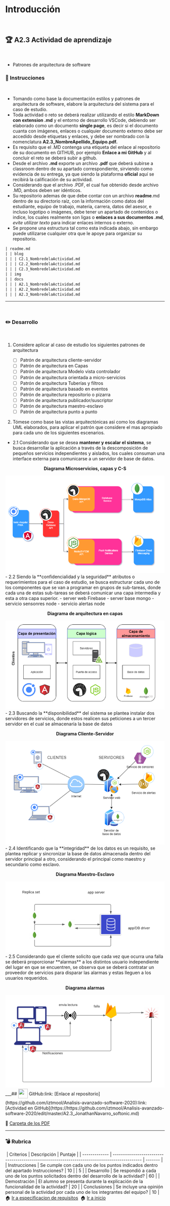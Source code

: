 # Introducción
​
## :trophy: A2.3 Actividad de aprendizaje
​
- Patrones de arquitectura de software
​
### :blue_book: Instrucciones
​
 - Tomando como base la documentación estilos y patrones de arquitectura de software, elabore la arquitectura del sistema para el caso de estudio.
 - Toda actividad o reto se deberá realizar utilizando el estilo **MarkDown con extension .md** y el entorno de desarrollo VSCode, debiendo ser elaborado como un documento **single page**, es decir si el documento cuanta con imágenes, enlaces o cualquier documento externo debe ser accedido desde etiquetas y enlaces, y debe ser nombrado con la nomenclatura **A2.3_NombreApellido_Equipo.pdf.**
- Es requisito que el .MD contenga una etiqueta del enlace al repositorio de su documento en GITHUB, por ejemplo **Enlace a mi GitHub** y al concluir el reto se deberá subir a github.
- Desde el archivo **.md** exporte un archivo **.pdf** que deberá subirse a classroom dentro de su apartado correspondiente, sirviendo como evidencia de su entrega, ya que siendo la plataforma **oficial** aquí se recibirá la calificación de su actividad.
- Considerando que el archivo .PDF, el cual fue obtenido desde archivo .MD, ambos deben ser idénticos.
- Su repositorio ademas de que debe contar con un archivo **readme**.md dentro de su directorio raíz, con la información como datos del estudiante, equipo de trabajo, materia, carrera, datos del asesor, e incluso logotipo o imágenes, debe tener un apartado de contenidos o indice, los cuales realmente son ligas o **enlaces a sus documentos .md**, _evite utilizar texto_ para indicar enlaces internos o externo.
- Se propone una estructura tal como esta indicada abajo, sin embargo puede utilizarse cualquier otra que le apoye para organizar su repositorio.
​
``` 
| readme.md
| | blog
| | | C2.1_NombredelaActividad.md
| | | C2.2_NombredelaActividad.md
| | | C2.3_NombredelaActividad.md
| | img
| | docs
| | | A2.1_NombredelaActividad.md
| | | A2.2_NombredelaActividad.md
| | | A2.3_NombredelaActividad.md
```
___
​
### :pencil2: Desarrollo
​
1. Considere aplicar al caso de estudio los siguientes patrones de arquitectura
   
   - [ ] Patrón de arquitectura cliente-servidor
   - [ ] Patrón de arquitectura en Capas
   - [ ] Patrón de arquitectura Modelo vista controlador
   - [ ] Patrón de arquitectura orientada a micro-servicios
   - [ ] Patrón de arquitectura Tuberías y filtros
   - [ ] Patrón de arquitectura basado en eventos
   - [ ] Patrón de arquitectura repositorio o pizarra
   - [ ] Patrón de arquitectura publicador/suscriptor
   - [ ] Patrón de arquitectura maestro-esclavo
   - [ ] Patrón de arquitectura punto a punto
​
2. Tómese como base las vistas arquitectónicas asi como los diagramas UML elaborados, para aplicar el patrón que considere el mas apropiado para cada uno de los siguientes escenarios.
   
- 2.1 Considerando que se desea **mantener y escalar el sistema**, se busca desarrollar la aplicación a través de la descomposición de pequeños servicios independientes y aislados, los cuales consuman una interface externa para comunicarse a un servidor de base de datos.
​
<div align="center">
      <p> 
         <strong>Diagrama Microservicios, capas y C-S</strong>
      </p>
      <img src="https://raw.githubusercontent.com/iztmool/Analisis-avanzado-software-2020/master/Mantener%20y%20escalar%20el%20sistema.png">
   </div>
​
- 2.2 Siendo la **confidencialidad y la seguridad** atributos o requerimientos para el caso de estudio, se busca estructurar cada uno de los componentes que se van a programar en grupos de sub-tareas, donde cada una de estas sub-tareas se deberá comunicar una capa intermedia y esta a otra capa superior.
- server web Firebase
- server base mongo
- servicio sensonres node
- servicio alertas node
​
<div align="center">
      <p> 
         <strong>Diagrama de arquitectura en capas</strong>
      </p>
      <img src="https://raw.githubusercontent.com/iztmool/Analisis-avanzado-software-2020/master/mapa%20mental%20capas.png">
   </div>
​
- 2.3 Buscando la **disponibilidad** del sistema se plantea instalar dos servidores de servicios, donde estos realicen sus peticiones a un tercer servidor en el cual se almacenaría la base de datos
​
  <div align="center">
      <p> 
         <strong>Diagrama Cliente-Servidor</strong>
      </p>
      <img src="https://raw.githubusercontent.com/iztmool/Analisis-avanzado-software-2020/master/mapa%20mental%20cliente%20servidor.png">
   </div>
​
- 2.4 Identificando que la **integridad** de los datos es un requisito,  se plantea replicar y sincronizar la base de datos almacenada dentro del servidor principal a otro, considerando el principal como maestro y secundario como esclavo.
​
 <div align="center">
      <p> 
         <strong>Diagrama Maestro-Esclavo</strong>
      </p>
      <img src="https://raw.githubusercontent.com/iztmool/Analisis-avanzado-software-2020/master/mapa%20mental%202.4.png">
   </div>
​
- 2.5 Considerando que el cliente solicito que cada vez que ocurra una falla se deberá proporcionar **alarmas** a los distintos usuario independiente del lugar en que se encuentren, se observa que se deberá contratar un proveedor de servicios para disparar las alarmas y estas lleguen a los usuarios requeridos.
​
 <div align="center">
      <p> 
         <strong>Diagrama alarmas</strong>
      </p>
      <img src="https://raw.githubusercontent.com/iztmool/Analisis-avanzado-software-2020/master/mapa%20mental%202.5.png">
   </div>
​
​
​
___   
​
## <img  style="vertical-align: middle; margin-bottom: 5px;" src="https://www.iconfinder.com/data/icons/octicons/1024/mark-github-512.png" width="30" height="30"/> GitHub
​
​
:link: [Enlace al repositorio](https://github.com/iztmool/Analisis-avanzado-software-2020)
​
:link: [Actividad en GitHub](https://https://github.com/iztmool/Analisis-avanzado-software-2020/edit/master/A2.3_JonathanNavarro_softonic.md)
   
:link: [Carpeta de los PDF](https://github.com/FILL16Z/Analisis-Avanzado-de-Software/tree/master/pdf) 
___
### :bomb: Rubrica
​
| Criterios     | Descripción                                                                                  | Puntaje |
| ------------- | -------------------------------------------------------------------------------------------- | ------- |
| Instrucciones | Se cumple con cada uno de los puntos indicados dentro del apartado Instrucciones?            | 10      |  | 5 |
| Desarrollo    | Se respondió a cada uno de los puntos solicitados dentro del desarrollo de la actividad?     | 60      |
| Demostración  | El alumno se presenta durante la explicación de la funcionalidad de la actividad?            | 20      |
| Conclusiones  | Se incluye una opinión personal de la actividad  por cada uno de los integrantes del equipo? | 10      |
​
​
:house: [Ir a especificacion de requisitos](../docs/D2.0_Especificacion_requisitos_y_diseno.md)
​
:house: [Ir a inicio](https://https://github.com/iztmool/Analisis-avanzado-software-2020/edit/master/A2.3_JonathanNavarro_softonic.mdgithub.com/FILL16Z/Analisis-Avanzado-de-Software/blob/master/README.md)
